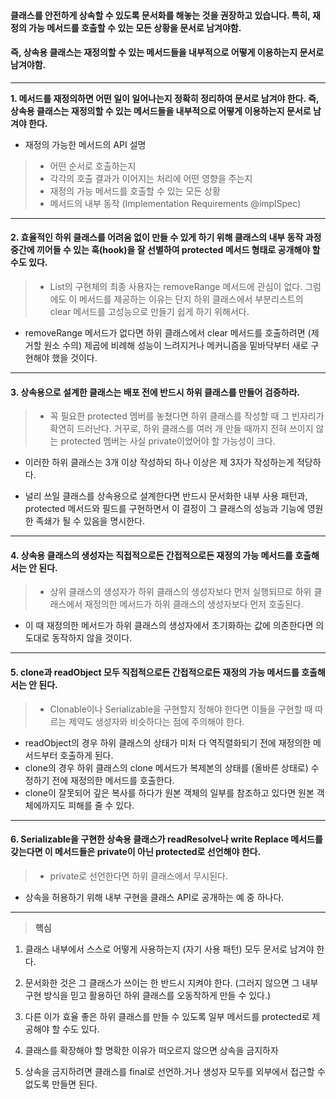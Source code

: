 #### 클래스를 안전하게 상속할 수 있도록 문서화를 해놓는 것을 권장하고 있습니다. 특히, 재정의 가능 메서드를 호출할 수 있는 모든 상황을 문서로 남겨야함.

#### 즉, 상속용 클래스는 재정의할 수 있는 메서드들을 내부적으로 어떻게 이용하는지 문서로 남겨야함.

---

**1. 메서드를 재정의하면 어떤 일이 일어나는지 정확히 정리하여 문서로 남겨야 한다. 즉, 상속용 클래스는 재정의할 수 있는 메서드들을 내부적으로 어떻게 이용하는지 문서로 남겨야 한다.**

* 재정의 가능한 메서드의 API 설명
>* 어떤 순서로 호출하는지
>* 각각의 호출 결과가 이어지는 처리에 어떤 영향을 주는지
>* 재정의 가능 메서드를 호출할 수 있는 모든 상황
>* 메서드의 내부 동작 (Implementation Requirements @implSpec)

---

#### 2. 효율적인 하위 클래스를 어려움 없이 만들 수 있게 하기 위해 클래스의 내부 동작 과정 중간에 끼어들 수 있는 훅(hook)을 잘 선별하여 protected 메서드 형태로 공개해야 할 수도 있다.

>* List의 구현체의 최종 사용자는 removeRange 메서드에 관심이 없다. 그럼에도 이 메서드를 제공하는 이유는 단지 하위 클래스에서 부분리스트의 clear 메서드를 고성능으로 만들기 쉽게 하기 위해서다.
>
>
* removeRange 메서드가 없다면 하위 클래스에서 clear 메서드를 호출하려면 (제거할 원소 수의) 제곱에 비례해 성능이 느려지거나 메커니즘을 밑바닥부터 새로 구현해야 했을 것이다.

---

#### 3. 상속용으로 설계한 클래스는 배포 전에 반드시 하위 클래스를 만들어 검증하라.

>* 꼭 필요한 protected 멤버를 놓쳤다면 하위 클래스를 작성할 때 그 빈자리가 확연히 드러난다. 거꾸로, 하위 클래스를 여러 개 만들 때까지 전혀 쓰이지 않는 protected 멤버는 사실 private이었어야 할 가능성이 크다.

* 이러한 하위 클래스는 3개 이상 작성하되 하나 이상은 제 3자가 작성하는게 적당하다.

* 널리 쓰일 클래스를 상속용으로 설계한다면 반드시 문서화한 내부 사용 패턴과, protected 메서드와 필드를 구현하면서 이 결정이 그 클래스의 성능과 기능에 영원한 족쇄가 될 수 있음을 명시한다.

---

#### 4. 상속용 클래스의 생성자는 직접적으로든 간접적으로든 재정의 가능 메서드를 호출해서는 안 된다.

> * 상위 클래스의 생성자가 하위 클래스의 생성자보다 먼저 실행되므로 하위 클래스에서 재정의한 메서드가 하위 클래스의 생성자보다 먼저 호출된다.
>
* 이 때 재정의한 메서드가 하위 클래스의 생성자에서 초기화하는 값에 의존한다면 의도대로 동작하지 않을 것이다.

---

#### 5. clone과 readObject 모두 직접적으로든 간접적으로든 재정의 가능 메서드를 호출해서는 안 된다.

>- Clonable이나 Serializable을 구현할지 정해야 한다면 이들을 구현할 때 따르는 제약도 생성자와 비슷하다는 점에 주의해야 한다.
- readObject의 경우 하위 클래스의 상태가 미처 다 역직렬화되기 전에 재정의한 메서드부터 호출하게 된다. 
- clone의 경우 하위 클래스의 clone 메서드가 복제본의 상태를 (올바른 상태로) 수정하기 전에 재정의한 메서드를 호출한다.
- clone이 잘못되어 깊은 복사를 하다가 원본 객체의 일부를 참조하고 있다면 원본 객체에까지도 피해를 줄 수 있다.

---

#### 6. Serializable을 구현한 상속용 클래스가 readResolve나 write Replace 메서드를 갖는다면 이 메서드들은 private이 아닌 protected로 선언해야 한다.

>- private로 선언한다면 하위 클래스에서 무시된다.
>
>
- 상속을 허용하기 위해 내부 구현을 클래스 API로 공개하는 예 중 하나다.




---

>**핵심**
1. 클래스 내부에서 스스로 어떻게 사용하는지 (자기 사용 패턴) 모두 문서로 남겨야 한다.
>
2. 문서화한 것은 그 클래스가 쓰이는 한 반드시 지켜야 한다. (그러지 않으면 그 내부 구현 방식을 믿고 활용하던 하위 클래스를 오동작하게 만들 수 있다.)
>
>
3. 다른 이가 효율 좋은 하위 클래스를 만들 수 있도록 일부 메서드를 protected로 제공해야 할 수도 있다. 
>
>
4. 클래스를 확장해야 할 명확한 이유가 떠오르지 않으면 상속을 금지하자
>
>
5. 상속을 금지하려면 클래스를 final로 선언하.거나 생성자 모두를 외부에서 접근할 수 없도록 만들면 된다.

